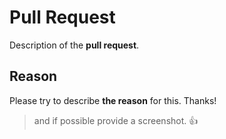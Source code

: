 # Pull Request
Description of the **pull request**.

## Reason
Please try to describe **the reason** for this. Thanks!

> and if possible provide a screenshot. :+1:
